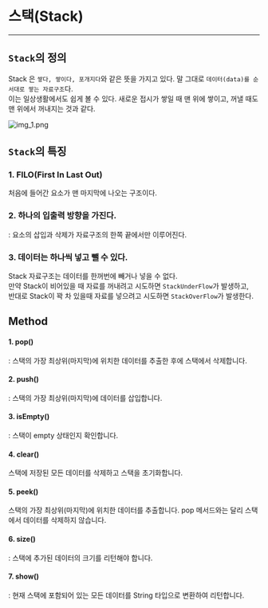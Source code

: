 # 스택(Stack)
___
## `Stack`의 정의
Stack 은 `쌓다, 쌓이다, 포개지다`와 같은 뜻을 가지고 있다. 말 그대로 `데이터(data)를 순서대로 쌓는 자료구조`다.  
이는 일상생활에서도 쉽게 볼 수 있다. 새로운 접시가 쌓일 때 맨 위에 쌓이고, 꺼낼 때도 맨 위에서 꺼내지는 것과 같다.

![img_1.png](img_1.png)
## `Stack`의 특징
### 1. FILO(First In Last Out)  
처음에 들어간 요소가 맨 마지막에 나오는 구조이다.
### 2. 하나의 입출력 방향을 가진다.  
: 요소의 삽입과 삭제가 자료구조의 한쪽 끝에서만 이루어진다.
### 3. 데이터는 하나씩 넣고 뺄 수 있다.
Stack 자료구조는 데이터를 한꺼번에 빼거나 넣을 수 없다.  
만약 Stack이 비어있을 때 자료를 꺼내려고 시도하면 `StackUnderFlow`가 발생하고,  
반대로 Stack이 꽉 차 있을때 자료를 넣으려고 시도하면 `StackOverFlow`가 발생한다.

## Method

#### 1. pop()
: 스택의 가장 최상위(마지막)에 위치한 데이터를 추출한 후에 스택에서 삭제합니다.

#### 2. push()
: 스택의 가장 최상위(마지막)에 데이터를 삽입합니다.

#### 3. isEmpty()
: 스택이 empty 상태인지 확인합니다.

#### 4. clear()
스택에 저장된 모든 데이터를 삭제하고 스택을 초기화합니다.

#### 5. peek()
스택의 가장 최상위(마지막)에 위치한 데이터를 추출합니다. pop 메서드와는 달리 스택에서 데이터를 삭제하지 않습니다.

#### 6. size()
: 스택에 추가된 데이터의 크기를 리턴해야 합니다.
#### 7. show() 
: 현재 스택에 포함되어 있는 모든 데이터를 String 타입으로 변환하여 리턴합니다.


[//]: # (https://cocoon1787.tistory.com/705?category=831125)